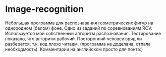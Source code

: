 # Image-recognition
Небольшая программа для распознавания геометрических фигур на однородном (белом) фоне. Одно из заданий по соревнованиям ROV. Используется мой собственный алгоритм распознавания. Тестирование показало, что алгоритм рабочий. Посторонний человек вряд ли разберется, т.к. код плохо читаем. (программа не доделана, отпала необходмость). Комментарии на английском просто для понта:)
